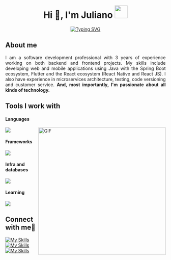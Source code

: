 <h1 align="center">Hi 👋, I'm Juliano <img height="40" src="https://emoji.gg/assets/emoji/7333-parrotdance.gif"></h1>

<p align="center">
<a href="https://git.io/typing-svg"><img src="https://readme-typing-svg.demolab.com?font=Fira+Code&duration=4000&pause=1000&color=000000&center=true&vCenter=true&multiline=true&random=false&width=700&height=40&lines=A+passionate+Java+and+front-end+developer+from+Brazil." alt="Typing SVG" /></a>
</p>

<h2>About me</h2>  
<p align="justify">I am a software development professional with 3 years of experience working on both backend and frontend projects. My skills include developing web and mobile applications using Java with the Spring Boot ecosystem, Flutter and the React ecosystem (React Native and React JS). I also have experience in microservices architecture, testing, code versioning and customer service. <b>And, most importantly, I'm passionate about all kinds of technology.</b></b></p>

<h2>Tools I work with</h2>

<h4>Languages</h4>  


<img src="https://skillicons.dev/icons?i=java,kotlin,python,cs,js,ts,dart" />
<img align="right" width="400" alt="GIF" src="https://github.com/julianoccm/julianoccm/assets/66191563/e35f6624-e123-4732-a9d2-2a2b5c2131ae">

<h4>Frameworks</h4>  
<img src="https://skillicons.dev/icons?i=spring,dotnet,nodejs,react,angular,flutter" />

<h4>Infra and databases</h4>  
<img src="https://skillicons.dev/icons?i=gcp,aws,docker,mysql,postgresql" />

<h4>Learning</h4>  
<img src="https://skillicons.dev/icons?i=ruby,rails" />


<h2>Connect with me🤝</h2> 

[![My Skills](https://skillicons.dev/icons?i=linkedin)](https://www.linkedin.com/in/julianoccmoreira/)
[![My Skills](https://skillicons.dev/icons?i=devto)](https://dev.to/julianoccmoreira)
[![My Skills](https://skillicons.dev/icons?i=stackoverflow)](https://stackoverflow.com/users/17686914/juliano-colere-c-moreira)
